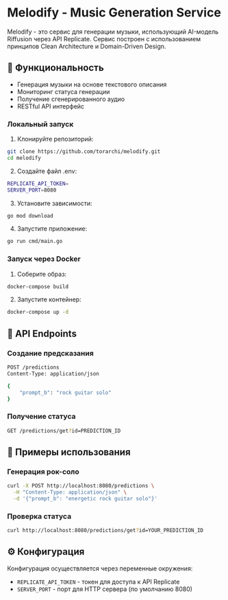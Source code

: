 # Melodify - Music Generation Service

Melodify - это сервис для генерации музыки, использующий AI-модель Riffusion через API Replicate. Сервис построен с использованием принципов Clean Architecture и Domain-Driven Design.

## 🎵 Функциональность

- Генерация музыки на основе текстового описания
- Мониторинг статуса генерации
- Получение сгенерированного аудио
- RESTful API интерфейс

### Локальный запуск

1. Клонируйте репозиторий:
```bash
git clone https://github.com/torarchi/melodify.git
cd melodify
```

2. Создайте файл .env:
```bash
REPLICATE_API_TOKEN=
SERVER_PORT=8080
```

3. Установите зависимости:
```bash
go mod download
```

4. Запустите приложение:
```bash
go run cmd/main.go
```

### Запуск через Docker

1. Соберите образ:
```bash
docker-compose build
```

2. Запустите контейнер:
```bash
docker-compose up -d
```

## 📡 API Endpoints

### Создание предсказания
```bash
POST /predictions
Content-Type: application/json

{
    "prompt_b": "rock guitar solo"
}
```

### Получение статуса
```bash
GET /predictions/get?id=PREDICTION_ID
```

## 🎼 Примеры использования

### Генерация рок-соло
```bash
curl -X POST http://localhost:8080/predictions \
  -H "Content-Type: application/json" \
  -d '{"prompt_b": "energetic rock guitar solo"}'
```

### Проверка статуса
```bash
curl http://localhost:8080/predictions/get?id=YOUR_PREDICTION_ID
```

## ⚙️ Конфигурация

Конфигурация осуществляется через переменные окружения:

- `REPLICATE_API_TOKEN` - токен для доступа к API Replicate
- `SERVER_PORT` - порт для HTTP сервера (по умолчанию 8080)
